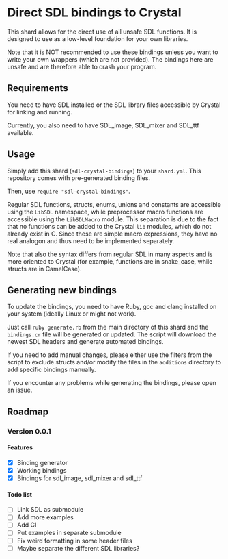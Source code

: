 # Direct SDL bindings to Crystal

This shard allows for the direct use of all unsafe SDL functions.
It is designed to use as a low-level foundation for your own libraries. 

Note that it is NOT recommended to use these bindings unless you want to write your own wrappers (which are not provided).
The bindings here are unsafe and are therefore able to crash your program.

## Requirements

You need to have SDL installed or the SDL library files accessible by Crystal for linking and running.

Currently, you also need to have SDL_image, SDL_mixer and SDL_ttf available.

## Usage

Simply add this shard (`sdl-crystal-bindings`) to your `shard.yml`.
This repository comes with pre-generated binding files.

Then, use `require "sdl-crystal-bindings"`.

Regular SDL functions, structs, enums, unions and constants are accessible using the `LibSDL` namespace, while
preprocessor macro functions are accessible using the `LibSDLMacro` module. This separation is due to the fact
that no functions can be added to the Crystal `lib` modules, which do not already exist in C. Since these are
simple macro expressions, they have no real analogon and thus need to be implemented separately.

Note that also the syntax differs from regular SDL in many aspects and is more oriented to Crystal (for example,
functions are in snake_case, while structs are in CamelCase).

## Generating new bindings

To update the bindings, you need to have Ruby, gcc and clang installed on your system (ideally Linux or might not work).

Just call `ruby generate.rb` from the main directory of this shard and the `bindings.cr` file will be generated or updated.
The script will download the newest SDL headers and generate automated bindings.

If you need to add manual changes, please either use the filters from the script to exclude structs and/or modify the
files in the `additions` directory to add specific bindings manually.

If you encounter any problems while generating the bindings, please open an issue.

## Roadmap

### Version 0.0.1

#### Features

* [X] Binding generator
* [X] Working bindings
* [X] Bindings for sdl_image, sdl_mixer and sdl_ttf

#### Todo list

* [ ] Link SDL as submodule
* [ ] Add more examples
* [ ] Add CI
* [ ] Put examples in separate submodule
* [ ] Fix weird formatting in some header files
* [ ] Maybe separate the different SDL libraries?

